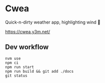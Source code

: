 # Cwea

Quick-n-dirty weather app, highlighting wind 💨

https://cwea.y3m.net/

## Dev workflow

```
nvm use
npm ci
npm run start
npm run build && git add ./docs
git status
```

